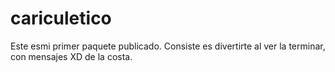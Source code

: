 # cariculetico
Este esmi primer paquete publicado.
Consiste es divertirte al ver la terminar, con mensajes XD de la costa.
